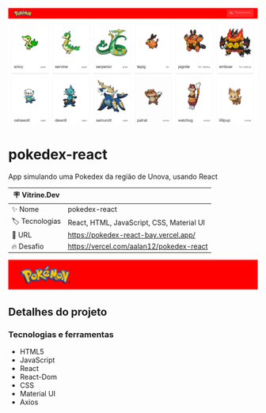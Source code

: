 <div align="center" >
  <img src="https://github.com/AAlan12/pokedex-react/blob/main/public/vitdev/thumb1.PNG?raw=true"/>
</div>

# pokedex-react

App simulando uma Pokedex da região de Unova, usando React

| :placard: Vitrine.Dev |     |
| -------------  | --- |
| :sparkles: Nome        | pokedex-react
| :label: Tecnologias | React, HTML, JavaScript, CSS, Material UI
| :rocket: URL         | https://pokedex-react-bay.vercel.app/
| :fire: Desafio     | https://vercel.com/aalan12/pokedex-react

<!-- Inserir imagem com a #vitrinedev ao final do link -->
![](https://github.com/AAlan12/pokedex-react/blob/main/public/vitdev/thumb2.PNG?raw=true#vitrinedev)

## Detalhes do projeto

### Tecnologias e ferramentas

- HTML5
- JavaScript
- React
- React-Dom
- CSS
- Material UI
- Axios

